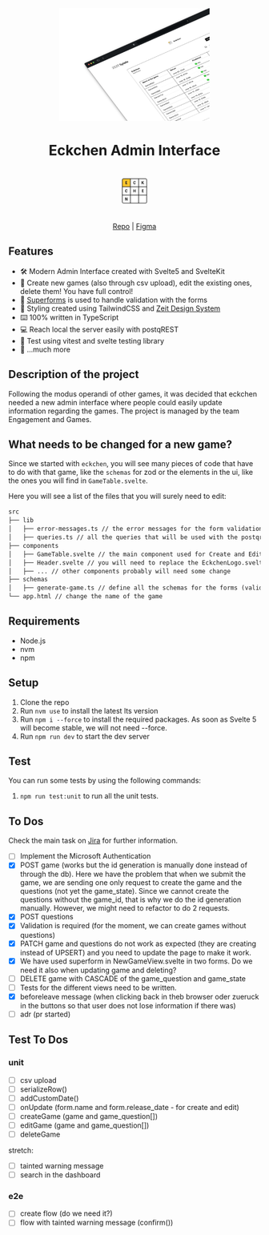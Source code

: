 <div align="center">

<a target="_blank" href="https://github.com/ZeitOnline/svelte-superforms-backoffice">
  <img src="./static/eckchen-stylish.png" alt="Thumbnail" width="300" />
</a>

<div>

# Eckchen Admin Interface

<img style="margin-block: 20px;" src="./static/favicon-eckchen.png" alt="Logo Eckchen" width="50" />
</div>


[Repo](https://github.com/ZeitOnline/svelte-superforms-backoffice)
|
[Figma](https://www.figma.com/design/3Dz9yV5vMb9bORSvQQkw8Q/Backoffice---Designs?node-id=6-59&t=iYY5z1KsRiPfrMBo-0)

</div>

## Features

- 🛠️ Modern Admin Interface created with Svelte5 and SvelteKit
- 🏡 Create new games (also through csv upload), edit the existing ones, delete them! You have full control!
- 📝 [Superforms](https://superforms.rocks/) is used to handle validation with the forms
- 🎨 Styling created using TailwindCSS and [Zeit Design System](https://npmjs.com/package/@zeitonline/design-system)
- ⌨️ 100% written in TypeScript
- 💻 Reach local the server easily with postqREST
- 🧪 Test using vitest and svelte testing library
- 🎁 ...much more

## Description of the project

Following the modus operandi of other games, it was decided that eckchen needed a new admin interface where people could easily update information regarding the games. The project is managed by the team Engagement and Games.

## What needs to be changed for a new game?

Since we started with `eckchen`, you will see many pieces of code that have to do with that game, like the `schemas` for zod or the elements in the ui, like the ones you will find in `GameTable.svelte`.

Here you will see a list of the files that you will surely need to edit:

```md
src
├── lib
│   ├── error-messages.ts // the error messages for the form validation
│   ├── queries.ts // all the queries that will be used with the postqres
├── components
│   ├── GameTable.svelte // the main component used for Create and Edit
│   ├── Header.svelte // you will need to replace the EckchenLogo.svelte
│   ├── ... // other components probably will need some change
├── schemas
│   ├── generate-game.ts // define all the schemas for the forms (validation, types, etc.)
└── app.html // change the name of the game
```

## Requirements

- Node.js
- nvm
- npm

## Setup

1. Clone the repo
2. Run `nvm use` to install the latest lts version
3. Run `npm i --force` to install the required packages. As soon as Svelte 5 will become stable, we will not need --force.
4. Run `npm run dev` to start the dev server

## Test

You can run some tests by using the following commands:

1. `npm run test:unit` to run all the unit tests.

## To Dos

Check the main task on [Jira](https://zeit-online.atlassian.net/browse/ZO-5839) for further information.

- [ ] Implement the Microsoft Authentication
- [x] POST game (works but the id generation is manually done instead of through the db). Here we have the problem that when we submit the game, we are sending one only request to create the game and the questions (not yet the game_state). Since we cannot create the questions without the game_id, that is why we do the id generation manually. However, we might need to refactor to do 2 requests.
- [x] POST questions
- [x] Validation is required (for the moment, we can create games without questions)
- [x] PATCH game and questions do not work as expected (they are creating instead of UPSERT) and you need to update the page to make it work.
- [x] We have used superform in NewGameView.svelte in two forms. Do we need it also when updating game and deleting?
- [ ] DELETE game with CASCADE of the game_question and game_state
- [ ] Tests for the different views need to be written.
- [x] beforeleave message (when clicking back in theb browser oder zueruck in the buttons so that user does not lose information if there was)
- [ ] adr (pr started)

## Test To Dos

### unit
- [ ] csv upload
- [ ] serializeRow()
- [ ] addCustomDate()
- [ ] onUpdate (form.name and form.release_date - for create and edit)
- [ ] createGame (game and game_question[])
- [ ] editGame (game and game_question[])
- [ ] deleteGame

stretch:
- [ ] tainted warning message
- [ ] search in the dashboard

### e2e
- [ ] create flow (do we need it?)
- [ ] flow with tainted warning message (confirm())
